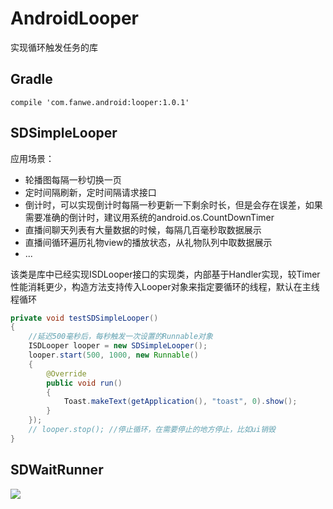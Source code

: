 # AndroidLooper
实现循环触发任务的库

## Gradle
`compile 'com.fanwe.android:looper:1.0.1'`

## SDSimpleLooper
应用场景：<br>
* 轮播图每隔一秒切换一页
* 定时间隔刷新，定时间隔请求接口
* 倒计时，可以实现倒计时每隔一秒更新一下剩余时长，但是会存在误差，如果需要准确的倒计时，建议用系统的android.os.CountDownTimer
* 直播间聊天列表有大量数据的时候，每隔几百毫秒取数据展示
* 直播间循环遍历礼物view的播放状态，从礼物队列中取数据展示
* ...

该类是库中已经实现ISDLooper接口的实现类，内部基于Handler实现，较Timer性能消耗更少，构造方法支持传入Looper对象来指定要循环的线程，默认在主线程循环<br>
```java
private void testSDSimpleLooper()
{
    //延迟500毫秒后，每秒触发一次设置的Runnable对象
    ISDLooper looper = new SDSimpleLooper();
    looper.start(500, 1000, new Runnable()
    {
        @Override
        public void run()
        {
            Toast.makeText(getApplication(), "toast", 0).show();
        }
    });
    // looper.stop(); //停止循环，在需要停止的地方停止，比如ui销毁
}
```

## SDWaitRunner
![](http://thumbsnap.com/s/uNymDfuo.png?0703)



